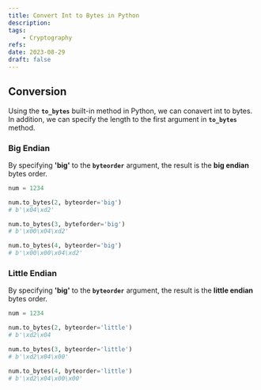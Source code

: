 ```yaml
---
title: Convert Int to Bytes in Python
description:
tags:
    - Cryptography
refs:
date: 2023-08-29
draft: false
---
```


## Conversion

Using the **`to_bytes`** built-in method in Python, we can conavert int to bytes.  
In addition, we can specify the length to the first argument in **`to_bytes`** method.

### Big Endian

By specifying **'big'** to the **`byteorder`** argument, the result is the **big endian** bytes order.

```python
num = 1234

num.to_bytes(2, byteorder='big')
# b'\x04\xd2'

num.to_bytes(3, byteforder='big')
# b'\x00\x04\xd2'

num.to_bytes(4, byteorder='big')
# b'\x00\x00\x04\xd2'
```

### Little Endian

By specifying **'big'** to the **`byteorder`** argument, the result is the **little endian** bytes order.

```python
num = 1234

num.to_bytes(2, byteorder='little')
# b'\xd2\x04

num.to_bytes(3, byteorder='little')
# b'\xd2\x04\x00'

num.to_bytes(4, byteorder='little')
# b'\xd2\x04\x00\x00'
```